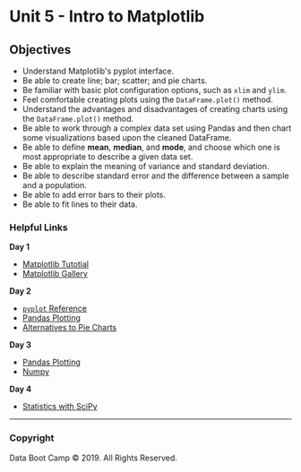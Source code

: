 # Unit 5 - Intro to Matplotlib

## Objectives

* Understand Matplotlib's pyplot interface.
* Be able to create line; bar; scatter; and pie charts.
* Be familiar with basic plot configuration options, such as `xlim` and `ylim`.
* Feel comfortable creating plots using the `DataFrame.plot()` method.
* Understand the advantages and disadvantages of creating charts using the `DataFrame.plot()` method.
* Be able to work through a complex data set using Pandas and then chart some visualizations based upon the cleaned DataFrame.
* Be able to define **mean**, **median**, and **mode**, and choose which one is most appropriate to describe a given data set.
* Be able to explain the meaning of variance and standard deviation.
* Be able to describe standard error and the difference between a sample and a population.
* Be able to add error bars to their plots.
* Be able to fit lines to their data.

### Helpful Links

**Day 1**
* [Matplotlib Tutotial](https://matplotlib.org/tutorials/introductory/usage.html#sphx-glr-tutorials-introductory-usage-py)
* [Matplotlib Gallery](https://matplotlib.org/gallery.html)

**Day 2**
* [`pyplot` Reference](https://matplotlib.org/tutorials/introductory/pyplot.html#sphx-glr-tutorials-introductory-pyplot-py)
* [Pandas Plotting](https://pandas.pydata.org/pandas-docs/stable/visualization.html)
* [Alternatives to Pie Charts](http://www.storytellingwithdata.com/blog/2014/06/alternatives-to-pies)

**Day 3**
* [Pandas Plotting](https://pandas.pydata.org/pandas-docs/stable/visualization.html)
* [Numpy](http://www.numpy.org/)

**Day 4**
* [Statistics with SciPy](https://docs.scipy.org/doc/scipy/reference/tutorial/stats.html)

- - -

### Copyright

Data Boot Camp © 2019. All Rights Reserved.
